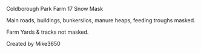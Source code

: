 Coldborough Park Farm 17 Snow Mask

Main roads, buildings, bunkersilos, manure heaps, feeding troughs masked.

Farm Yards & tracks not masked.

Created by Mike3650
